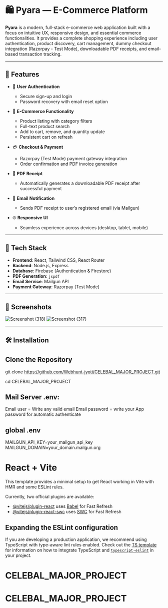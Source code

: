 # 🛍️ Pyara — E-Commerce Platform

**Pyara** is a modern, full-stack e-commerce web application built with a focus on intuitive UX, responsive design, and essential commerce functionalities. It provides a complete shopping experience including user authentication, product discovery, cart management, dummy checkout integration (Razorpay - Test Mode), downloadable PDF receipts, and email-based transaction tracking.

---

## 🚀 Features

- 🔐 **User Authentication**
  - Secure sign-up and login
  - Password recovery with email reset option

- 🛒 **E-Commerce Functionality**
  - Product listing with category filters
  - Full-text product search
  - Add to cart, remove, and quantity update
  - Persistent cart on refresh

- 💳 **Checkout & Payment**
  - Razorpay (Test Mode) payment gateway integration
  - Order confirmation and PDF invoice generation

- 📄 **PDF Receipt**
  - Automatically generates a downloadable PDF receipt after successful payment

- 📧 **Email Notification**
  - Sends PDF receipt to user’s registered email (via Mailgun)

- 🌐 **Responsive UI**
  - Seamless experience across devices (desktop, tablet, mobile)

---

## 🧰 Tech Stack

- **Frontend**: React, Tailwind CSS, React Router
- **Backend**: Node.js, Express
- **Database**: Firebase (Authentication & Firestore)
- **PDF Generation**: `jspdf`
- **Email Service**: Mailgun API
- **Payment Gateway**: Razorpay (Test Mode)

---

## 📸 Screenshots
![Screenshot (318)](https://github.com/user-attachments/assets/f4179de3-a0ef-4520-a625-15fe7cd801a1)
![Screenshot (317)](https://github.com/user-attachments/assets/4e969284-7df2-483e-b34b-7859ac90bc5c)

> 

---

## 🛠️ Installation

## Clone the Repository

git clone https://github.com/Webhunt-jyoti/CELEBAL_MAJOR_PROJECT.git

cd CELEBAL_MAJOR_PROJECT

Mail Server .env:
-----------------
Email user  = Write any valid email
Email password = write your App password for automatic authenticate


global .env
----------
MAILGUN_API_KEY=your_mailgun_api_key
MAILGUN_DOMAIN=your_domain.mailgun.org




# React + Vite

This template provides a minimal setup to get React working in Vite with HMR and some ESLint rules.

Currently, two official plugins are available:

- [@vitejs/plugin-react](https://github.com/vitejs/vite-plugin-react/blob/main/packages/plugin-react) uses [Babel](https://babeljs.io/) for Fast Refresh
- [@vitejs/plugin-react-swc](https://github.com/vitejs/vite-plugin-react/blob/main/packages/plugin-react-swc) uses [SWC](https://swc.rs/) for Fast Refresh

## Expanding the ESLint configuration

If you are developing a production application, we recommend using TypeScript with type-aware lint rules enabled. Check out the [TS template](https://github.com/vitejs/vite/tree/main/packages/create-vite/template-react-ts) for information on how to integrate TypeScript and [`typescript-eslint`](https://typescript-eslint.io) in your project.
# CELEBAL_MAJOR_PROJECT
# CELEBAL_MAJOR_PROJECT
